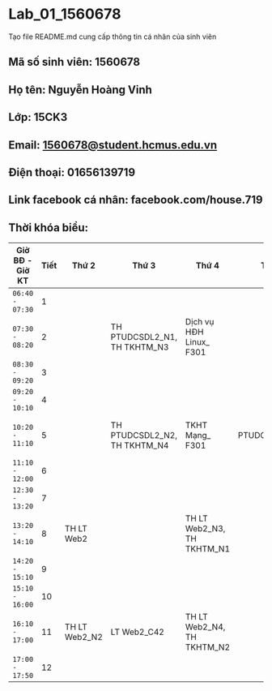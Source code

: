 # Lab_01_1560678
Tạo file README.md cung cấp thông tin cá nhân của sinh viên 
## Mã số sinh viên: 1560678   
## Họ tên: Nguyễn Hoàng Vinh   
## Lớp: 15CK3
## Email: 1560678@student.hcmus.edu.vn   
## Điện thoại: 01656139719   
## Link facebook cá nhân: facebook.com/house.719 
## Thời khóa biểu:
| Giờ BĐ - Giờ KT | Tiết | Thứ 2 | Thứ 3 | Thứ 4 | Thứ 5 | Thứ 6 | Thứ 7 |
| --- | --- | --- | --- | --- | --- | --- | --- |
| `06:40 - 07:30` | 1 |  |  |  |  |  |  |
| `07:30 - 08:20` | 2 |  | TH PTUDCSDL2_N1, TH TKHTM_N3 | Dịch vụ HĐH Linux_ F301 |  | Tư tưởng HCM_ C32 | TH PTUDCSDL2_N3, TH Dịch vụ HĐH Linux_N1 |
| `08:30 - 09:20` | 3 |  |  |  |  |  |  |
| `09:20 - 10:10` | 4 |  |  |
| `10:20 - 11:10` | 5 |  | TH PTUDCSDL2_N2, TH TKHTM_N4 | TKHT Mạng_ F301 | PTUDCSDL2_C32 | Pháp luật đại cương_ C32 | TH PTUDCSDL2_N4, TH Dịch vụ HĐH Linux_N2 |
| `11:10 - 12:00` | 6 |  |  |  |  |  |  |
| `12:30 - 13:20` | 7 |  |  |  |  |  |  |
| `13:20 - 14:10` | 8 | TH LT Web2 |  | TH LT Web2_N3, TH TKHTM_N1 |  |  | TH Dịch vụ HĐH Linux_N3 |
| `14:20 - 15:10` | 9 |  |  |  |  |  |  |
| `15:10 - 16:00` | 10 |  |  |  |  |  |  |
| `16:10 - 17:00` | 11 | TH LT Web2_N2 | LT Web2_C42 | TH LT Web2_N4, TH TKHTM_N2 |  |  | TH Dịch vụ HĐH Linux_N4 |
| `17:00 - 17:50` | 12 |  |  |  |  |  |  |
